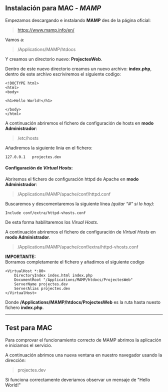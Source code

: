 ## Instalación para MAC - *MAMP*

Empezamos descargando e instalando **MAMP** des de la página oficial:

> https://www.mamp.info/en/

Vamos a:

> /Applications/MAMP/htdocs

Y creamos un directorio nuevo: **ProjectesWeb**.

Dentro de este nuevo directorio creamos un nuevo archivo: **index.php**, dentro de este archivo escriviremos el siguiente codigo:

```
<!DOCTYPE html>
<html>
<body>

<h1>Hello World!</h1>

</body>
</html>
```

A continuación abriremos el fichero de configuración de hosts en **modo Administrador**:

> /etc/hosts

Añadiremos la siguiente linia en el fichero:

```
127.0.0.1   projectes.dev
```

#### Configuración de *Virtual Hosts*:

Abriremos el fichero de configuración httpd de Apache en **modo Administrador**:

> /Applications/MAMP/apache/conf/httpd.conf

Buscaremos y descomentaremos la siguiente línea *(quitar “#” si lo hay)*:

```
Include conf/extra/httpd-vhosts.conf
```

De esta forma habilitaremos los *Virual Hosts*.

A continuación abriremos el fichero de configuración de *Virtual Hosts* en **modo Administrador**.

> /Applications/MAMP/apache/conf/extra/httpd-vhosts.conf

**IMPORTANTE:**
</br>Borramos completamente el fichero y añadimos el siguiente codigo

```
<VirtualHost *:80>
	DirectoryIndex index.html index.php
	DocumentRoot "/Applications/MAMP/htdocs/ProjectesWeb"
	ServerName projectes.dev
	ServerAlias projectes.dev
</VirtualHost>
```

Donde **/Applications/MAMP/htdocs/ProjectesWeb** es la ruta hasta nuesto fichero **index.php**.

***
## Test para MAC

Para comprovar el funcionamiento correcto de MAMP abrimos la aplicación e iniciamos el servicio.

A continuación abrimos una nueva ventana en nuestro navegador usando la dirección:

> projectes.dev

Si funciona correctamente deveriamos observar un mensaje de "Hello World!"
